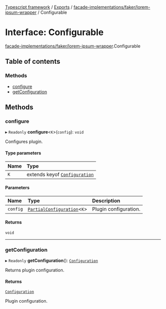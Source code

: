 [Typescript framework](../index.md) / [Exports](../modules.md) / [facade-implementations/faker/lorem-ipsum-wrapper](../modules/facade_implementations_faker_lorem_ipsum_wrapper.md) / Configurable

# Interface: Configurable

[facade-implementations/faker/lorem-ipsum-wrapper](../modules/facade_implementations_faker_lorem_ipsum_wrapper.md).Configurable

## Table of contents

### Methods

- [configure](facade_implementations_faker_lorem_ipsum_wrapper.Configurable.md#configure)
- [getConfiguration](facade_implementations_faker_lorem_ipsum_wrapper.Configurable.md#getconfiguration)

## Methods

### configure

▸ `Readonly` **configure**<`K`\>(`config`): `void`

Configures plugin.

#### Type parameters

| Name | Type |
| :------ | :------ |
| `K` | extends keyof [`Configuration`](facade_implementations_faker_lorem_ipsum_wrapper.Configuration.md) |

#### Parameters

| Name | Type | Description |
| :------ | :------ | :------ |
| `config` | [`PartialConfiguration`](../modules/facade_implementations_faker_lorem_ipsum_wrapper.md#partialconfiguration)<`K`\> | Plugin configuration. |

#### Returns

`void`

___

### getConfiguration

▸ `Readonly` **getConfiguration**(): [`Configuration`](facade_implementations_faker_lorem_ipsum_wrapper.Configuration.md)

Returns plugin configuration.

#### Returns

[`Configuration`](facade_implementations_faker_lorem_ipsum_wrapper.Configuration.md)

Plugin configuration.
